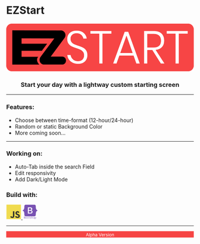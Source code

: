 # EZStart
<p align="center">
  <img src="/EZStart/src/assets/Logo.png" alt="EZStart logo" title="EZStart" style="width: auto; height: 128px;"></br>
  <h3 align="center">Start your day with a lightway custom starting screen</h3>
</p>
<hr>
<h3 align="left">Features:</h3>
<p align="left">
  <ul>
    <li>Choose between time-format (12-hour/24-hour)</li>
    <li>Random or static Background Color</li>
    <li>More coming soon...</li>
  </ul>
</p>
<hr>
<h3 align="left">Working on:</h3>
<p align="left">
  <ul>
    <li>Auto-Tab inside the search Field</li>
    <li>Edit responsivity</li>
    <li>Add Dark/Light Mode</li>
  </ul>
</p>
<h3 align="left">Build with:</h3>
<p align="left">
  <a href="https://developer.mozilla.org/en-US/docs/Web/JavaScript" target="_blank" rel="noreferrer"> 
    <img src="https://raw.githubusercontent.com/devicons/devicon/master/icons/javascript/javascript-original.svg" alt="javascript" width="40" height="40" />
  </a>
  <a href="https://getbootstrap.com" target="_blank" rel="noreferrer">
    <img src="https://raw.githubusercontent.com/devicons/devicon/master/icons/bootstrap/bootstrap-plain-wordmark.svg" alt="bootstrap" width="40" height="40"/>
  </a>
</p>
<hr>
<p align="center" style="background-color: #F64544; color: white;">
  <small>Alpha Version</small>
</p
